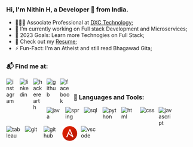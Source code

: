 ### Hi, I'm Nithin H, a Developer 🚀 from India.
- 👨🏽‍💻 Associate Professional at [DXC Technology][dxc];
- 🌱 I’m currently working on Full stack Development and Microservices;
- 🙇 2023 Goals: Learn more Technogies on Full Stack;
- 📙 Check out my [Resume][Resume];
- ⚡️ Fun-Fact: I'm an Atheist and still read Bhagawad Gita;

### 📬 Find me at:
[<img align="left" alt="instagram" width="26px" src="https://cdn3.iconfinder.com/data/icons/2018-social-media-logotypes/1000/2018_social_media_popular_app_logo_instagram-128.png" style="padding-right:10px;" />][instagram]
[<img align="left" alt="linkedin" width="26x" src="https://cdn1.iconfinder.com/data/icons/logotypes/32/circle-linkedin-128.png" style="padding-right:10px;" />][linkedin]
[<img align="left" alt="hackerearth" width="26px" src="https://cdn0.iconfinder.com/data/icons/mobile-device/512/letter-h-lowcase-latin-keyboard-alphabet-2-128.png" style="padding-right:10px;" />][hackerearth]
[<img align="left" alt="github" width="26px" src="https://cdn3.iconfinder.com/data/icons/free-social-media-22/32/github_social_media_logo-128.png" style="padding-right:10px;" />][github]
[<img align="left" alt="facebook" width="26px" src="https://cdn2.iconfinder.com/data/icons/social-media-2285/512/1_Facebook_colored_svg_copy-128.png" style="padding-right:10px;" />][facebook]
<br />

### 📝 Languages and Tools:
[<img align="left" alt="java" width="40px" src="https://cdn3.iconfinder.com/data/icons/logos-and-brands-adobe/512/181_Java-128.png" style="padding-right:10px;" />][java]
[<img align="left" alt="spring" width="40px" src="https://camo.githubusercontent.com/9ebde7ca22ab3f3b4bf92d2743804ab9e581e413a16cdf3626c2092e69967d80/68747470733a2f2f63646e2e6a7364656c6976722e6e65742f67682f64657669636f6e732f64657669636f6e2f69636f6e732f6d6f6e676f64622f6d6f6e676f64622d6f726967696e616c2e737667" style="padding-right:10px;" />][spring]
[<img align="left" alt="sql" width="40px" src="https://cdn2.iconfinder.com/data/icons/mix-color-5/100/Mix_color_5__dwg-128.png" style="padding-right:10px;"  />][sql]
[<img align="left" alt="python" width="40px" src="https://cdn4.iconfinder.com/data/icons/logos-and-brands/512/267_Python_logo-128.png" style="padding-right:10px;" />][python]
[<img align="left" alt="html" width="40px" src="https://cdn1.iconfinder.com/data/icons/logotypes/32/badge-html-5-128.png" style="padding-right:10px;" />][html]
[<img align="left" alt="css" width="40px" src="https://cdn1.iconfinder.com/data/icons/logotypes/32/badge-css-3-128.png" style="padding-right:10px;" />][css]
[<img align="left" alt="javascript" width="40px" src="https://cdn2.iconfinder.com/data/icons/designer-skills/128/code-programming-javascript-software-develop-command-language-128.png" style="padding-right:10px;" />][javascript]
[<img align="left" alt="tableau" width="40px" src="https://cdn2.iconfinder.com/data/icons/mixd/512/3_tableau-128.png" style="padding-right:10px;" />][tableau]
[<img align="left" alt="git" width="40px" src="https://cdn3.iconfinder.com/data/icons/social-media-2169/24/social_media_social_media_logo_git-128.png" style="padding-right:10px;" />][git]
[<img align="left" alt="github" width="40px" src="https://cdn2.iconfinder.com/data/icons/social-icons-33/128/Github-128.png" style="padding-right:10px;" />][github]
[<img align="left" alt="ansible" width="40px" src="https://raw.githubusercontent.com/ansible/logos/main/vscode-ansible.png" style="padding-right:10px;" />][ansible]
[<img align="left" alt="vscode" width="40px" src="https://code.visualstudio.com/assets/images/code-stable.png" style="padding-right:10px;" />][vscode]




[dxc]: https://dxc.com/in/en
[Resume]: https://drive.google.com/file/d/1z7pVqtPeT-fI17Oh0p-cTNt42jM3KqP3/view?usp=drive_link
[instagram]: https://www.instagram.com/thekarthikeyaa/
[linkedin]: https://www.linkedin.com/in/nithin-h-7181a1132/
[hackerearth]: https://www.hackerearth.com/@krishnanithin1998
[github]: https://github.com/NithinHari

[dxc]: https://dxc.com/in/en
[Resume]: https://www.linkedin.com/in/nithin-h-7181a1132/
[instagram]: https://www.instagram.com/thekarthikeyaa/
[linkedin]: https://www.linkedin.com/in/nithin-h-7181a1132/
[hackerearth]: https://www.hackerearth.com/@krishnanithin1998
[github]: https://github.com/NithinHari
[java]: https://dev.java/
[spring]: https://spring.io/
[sql]: https://www.mysql.com/
[python]: https://www.python.org/
[html]: https://developer.mozilla.org/en-US/docs/Web/HTML
[css]: https://developer.mozilla.org/en-US/docs/Web/CSS
[javascript]: https://developer.mozilla.org/en-US/docs/Web/JavaScript
[tableau]: https://www.tableau.com/
[git]: https://git-scm.com/
[ansible]: https://www.ansible.com/
[vscode]: https://code.visualstudio.com/docs
[facebook]: https://www.facebook.com/Nithiink3ishna.Neon/
